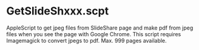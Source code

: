 # GetSlideShxxx.scpt

AppleScript to get jpeg files from SlideShare page and make pdf from jpeg files when you see the page with Google Chrome.
This script requires Imagemagick to convert jpegs to pdf.
Max. 999 pages available.